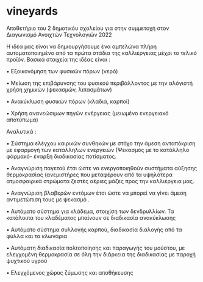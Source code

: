 # vineyards
Αποθετήριο του 2 δημοτικόυ σχολείου   για στην συμμετοχή στον Διαγωνισμό  Ανοιχτών Τεχνολογιών 2022

Η ιδέα μας είναι  να δημιουργήσουμε ένα αμπελώνα πλήρη αυτοματοποιημένο από τα πρώτα στάδια της καλλιέργειας μέχρι το τελικό προϊόν.
Βασικά στοιχεία της ιδέας είναι :
 
•	Εξοικονόμηση των φυσικών πόρων (νερό)

•	Μείωση της επιβάρυνσης του φυσικού περιβάλλοντος με την αλόγιστή  χρήση  χημικών (ψεκασμών,  λιπασμάτων)

•	Ανακύκλωση  φυσικών πόρων (κλαδιά, καρποί)

•	Χρήση ανανεώσιμων πηγών ενέργειας (μειωμένο ενεργειακό αποτύπωμα)  

Αναλυτικά :

•	Σύστημα ελέγχου καιρικών συνθηκών με στόχο την άμεση ανταπόκριση με εφαρμογή των κατάλληλων ενεργειών  (Ψεκασμός με το κατάλληλο φάρμακό- έναρξη διαδικασίας ποτίσματος.

•	Αναγνώριση παγετού έτσι ώστε να ενεργοποιηθούν συστήματα αύξησης θερμοκρασίας  (ανεμιστήρες που μεταφέρουν από τα υψηλότερα ατμοσφαιρικά στρώματα ζεστές αέριες μάζες προς την καλλιέργεια μας. 

•	Αναγνώριση βλαβερών  εντόμων έτσι ώστε να μπορεί να γίνει άμεση αντιμετώπιση τους με ψεκασμό .

•	Αυτόματο σύστημα για κλάδεμα, στοιχίση των δενδρυλλίων. Τα κατάλοιπα του κλαδέματος μπαίνουν σε διαδικασία ανακύκλωσης

•	Αυτόματο σύστημα συλλογής καρπού,  διαδικασία διαλογής από τα φύλλα και τα κλωνάρια

•	Αυτόματη διαδικασία   πολτοποίησης και παραγωγής του μούστου, με ελεγχομένη θερμοκρασία σε όλη την διάρκεια  της διαδικασίας με παροχή ψυχτικού υγρού

•	Ελεγχόμενος χώρος ζύμωσης και αποθήκευσης  


